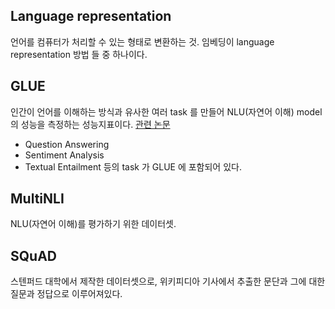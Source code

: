 ## Language representation

언어를 컴퓨터가 처리할 수 있는 형태로 변환하는 것. 임베딩이 language representation 방법 들 중 하나이다.

## GLUE

인간이 언어를 이해하는 방식과 유사한 여러 task 를 만들어 NLU(자연어 이해) model 의 성능을 측정하는 성능지표이다.
[관련 논문](https://arxiv.org/abs/1804.07461)
- Question Answering
- Sentiment Analysis
- Textual Entailment
등의 task 가 GLUE 에 포함되어 있다.

## MultiNLI

NLU(자연어 이해)를 평가하기 위한 데이터셋.

## SQuAD

스텐퍼드 대학에서 제작한 데이터셋으로, 위키피디아 기사에서 추출한 문단과 그에 대한 질문과 정답으로 이루어져있다.